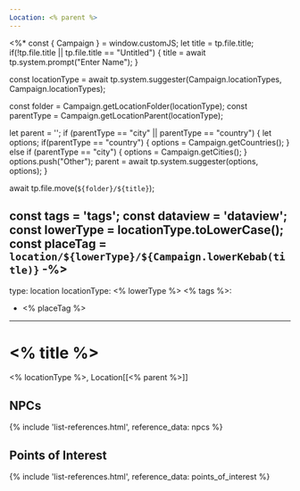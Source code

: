 ```yaml
---
Location: <% parent %>
---
```

<%* const { Campaign } = window.customJS;
let title = tp.file.title;
if(!tp.file.title || tp.file.title == "Untitled") {
	title = await tp.system.prompt("Enter Name");
}

const locationType = await tp.system.suggester(Campaign.locationTypes, Campaign.locationTypes);

const folder = Campaign.getLocationFolder(locationType);
const parentType = Campaign.getLocationParent(locationType);

let parent = '';
if (parentType == "city" || parentType == "country") {
	let options;
	if(parentType == "country") {
		options = Campaign.getCountries();
	} else if (parentType == "city") {
		options = Campaign.getCities();
	}
	options.push("Other");
	parent = await tp.system.suggester(options, options);
}


await tp.file.move(`${folder}/${title}`);

const tags = 'tags';
const dataview = 'dataview';
const lowerType = locationType.toLowerCase();
const placeTag = `location/${lowerType}/${Campaign.lowerKebab(title)}`
-%>
---
type: location
locationType: <% lowerType %>
<% tags %>: 
- <% placeTag %>
---

# <% title %>
<% locationType %>, <span class="dataview inline-field"><span class="inline-field-key">Location</span><span class="inline-field-value">[[<% parent %>]]</span></span>


## NPCs
{% include 'list-references.html', reference_data: npcs %}

## Points of Interest
{% include 'list-references.html', reference_data: points_of_interest %}
